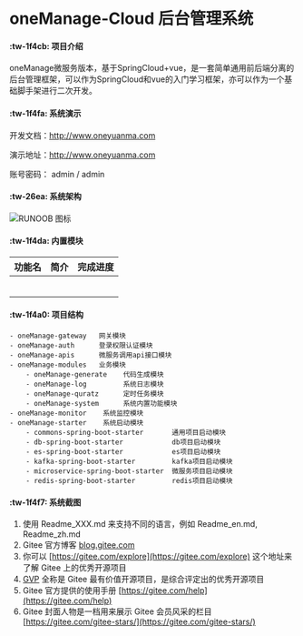 # oneManage-Cloud 后台管理系统

####  :tw-1f4cb: 项目介绍
oneManage微服务版本，基于SpringCloud+vue，是一套简单通用前后端分离的后台管理框架，可以作为SpringCloud和vue的入门学习框架，亦可以作为一个基础脚手架进行二次开发。

####  :tw-1f4fa: 系统演示

开发文档：http://www.oneyuanma.com

演示地址：http://www.oneyuanma.com

账号密码： admin / admin


####  :tw-26ea: 系统架构

![RUNOOB 图标](https://bj.bcebos.com/v1/oym-img/oneManage/oneManage架构图.jpg "oneManage-Cloud总体架构图")

####  :tw-1f4da: 内置模块

|  功能名 |  简介 | 完成进度  |
|---|---|---|
|   |   |   |
|   |   |   |
|   |   |   |
|   |   |   |
|   |   |   |
|   |   |   |


####  :tw-1f4a0: 项目结构


```
- oneManage-gateway   网关模块
- oneManage-auth      登录权限认证模块
- oneManage-apis      微服务调用api接口模块
- oneManage-modules   业务模块
    - oneManage-generate    代码生成模块
    - oneManage-log         系统日志模块
    - oneManage-quratz      定时任务模块
    - oneManage-system      系统内置功能模块
- oneManage-monitor    系统监控模块
- oneManage-starter    系统启动模块
    - commons-spring-boot-starter       通用项目启动模块
    - db-spring-boot-starter            db项目启动模块
    - es-spring-boot-starter            es项目启动模块
    - kafka-spring-boot-starter         kafka项目启动模块
    - microservice-spring-boot-starter  微服务项目启动模块
    - redis-spring-boot-starter         redis项目启动模块

```



####  :tw-1f4f7: 系统截图

1.  使用 Readme\_XXX.md 来支持不同的语言，例如 Readme\_en.md, Readme\_zh.md
2.  Gitee 官方博客 [blog.gitee.com](https://blog.gitee.com)
3.  你可以 [https://gitee.com/explore](https://gitee.com/explore) 这个地址来了解 Gitee 上的优秀开源项目
4.  [GVP](https://gitee.com/gvp) 全称是 Gitee 最有价值开源项目，是综合评定出的优秀开源项目
5.  Gitee 官方提供的使用手册 [https://gitee.com/help](https://gitee.com/help)
6.  Gitee 封面人物是一档用来展示 Gitee 会员风采的栏目 [https://gitee.com/gitee-stars/](https://gitee.com/gitee-stars/)
